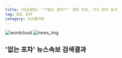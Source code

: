 ```yaml
---
title: (이슈클립) '**없는 포차**' 관련 이슈, 기사 모아 보기
tag: 없는 포차
category: 이슈클리핑
---
```

![wordcloud](https://s3.ap-northeast-2.amazonaws.com/lyrics101-wordcloud/2018-09-19-1537285633.png)
![news_img](https://user-images.githubusercontent.com/42597476/44507050-1206f400-a6e4-11e8-8d98-7ffbfebb353f.png)
## **'**없는 포차**'** 뉴스속보 검색결과

